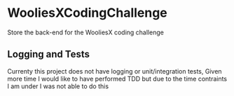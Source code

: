 # WooliesXCodingChallenge
Store the back-end for the WooliesX coding challenge

## Logging and Tests
Currenty this project does not have logging or unit/integration tests, Given more time I would like to have performed TDD but due to the time contraints I am under I was not able to do this
